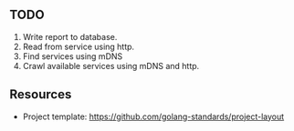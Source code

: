 
## TODO

1. Write report to database.
2. Read from service using http.
3. Find services using mDNS
4. Crawl available services using mDNS and http.

## Resources

* Project template: https://github.com/golang-standards/project-layout